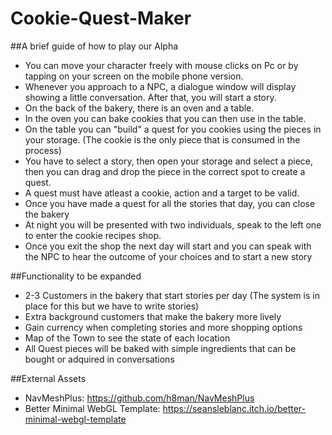 # Cookie-Quest-Maker


 ##A brief guide of how to play our Alpha  

- You can move your character freely with mouse clicks on Pc or by tapping on your screen on the mobile phone version.  
- Whenever you approach to a NPC, a dialogue window will display showing a little conversation. After that, you will start a story.  
- On the back of the bakery, there is an oven and a table.
- In the oven you can bake cookies that you can then use in the table.
- On the table you can "build" a quest for you cookies using the pieces in your storage. (The cookie is the only piece that is consumed in the process)
- You have to select a story, then open your storage and select a piece, then you can drag and drop the piece in the correct spot to create a quest.
- A quest must have atleast a cookie, action and a target to be valid.
- Once you have made a quest for all the stories that day, you can close the bakery
- At night you will be presented with two individuals, speak to the left one to enter the cookie recipes shop.
- Once you exit the shop the next day will start and you can speak with the NPC to hear the outcome of your choices and to start a new story

 ##Functionality to be expanded
- 2-3 Customers in the bakery that start stories per day (The system is in place for this but we have to write stories)
- Extra background customers that make the bakery more lively
- Gain currency when completing stories and more shopping options
- Map of the Town to see the state of each location
- All Quest pieces will be baked with simple ingredients that can be bought or adquired in conversations

 ##External Assets
- NavMeshPlus: https://github.com/h8man/NavMeshPlus
- Better Minimal WebGL Template: https://seansleblanc.itch.io/better-minimal-webgl-template
